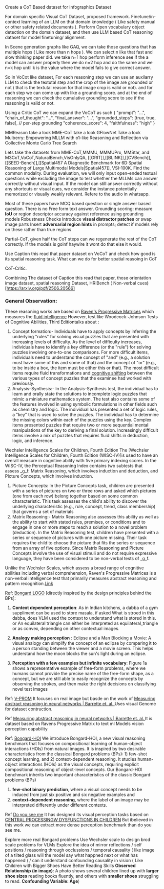 Create a CoT Based dataset for infographics Dataset

For domain specific Visual CoT Dataset, proposed framework.
Finetune/in-context learning of an LLM on that domain knowledge ( Like safety manual or other safety related documents ). Perform Open vocabulary object detection on the domain dataset, and then use LLM based CoT reasoning dataset for model finetuning/ alignment.

In Scene generation graphs like GAQ, we can take those questions that has multiple hops ( Like more than n hops ). We can select n like that fast and slow thinking paper did. we take n=1 hop perform inference see if the a model can answer properly then we do n=2 hop and do the same and we n=k hop until k is the value where the model fails to give correct answer.

So in VoCot like dataset, For each reasoning step we can use an auxilarry LLM to check the textutal step and the crop of the image are grounded or not ( that is the textutal reason for that image crop is valid or not).  and for each step we can come up with like a grounding score. and at the end of reasoning we can check the cumulative grounding score to see if the reasoning is valid or not. 

Using a Critic CoT we can expand the VoCoT as such
{ "prompt": "...", "chain_of_thought": "...", "final_answer": "...", "grounded_steps": [true, true, false], // per-step grounding "coherence_score": 4, "faithfulness": "high" }


MMReason take a look
MME-CoT take a look
GFlowNet Take a look
Mulberry: Empowering MLLM with o1-like Reasoning and Reflection via Collective Monte Carlo Tree Search

Lets take the datasets from MME-CoT,MMMU, MMMUPro, MMStar, and M3CoT,VoCoT,NaturalBench,VisOnlyQA, [[GRIT]],[[BLINK]],[[CVBench]],[[SEED-Bench]],[[Spatial457 A Diagnostic Benchmark for 6D Spatial Reasoning of Large Multimodal Models|Spatial457]], VSI-100K. Find the common modality. During evaluation, we will only input open-ended textual questions while excluding the image to test whether the MLLMs can answer correctly without visual input. If the model can still answer correctly without any shortcuts or visual cues, we consider the instance potentially memorized or visually weakly relevant. Refere to the audio in whatsapp.

Most of these papers have MCQ based question or single answer based question. There is no Free form text answer.
 Grounding scoring: measure **IoU** or region descriptor accuracy against reference using grounding models
 Robustness Checks
 Introduce **visual distractor patches** or swap image parts
 Insert **adversarial region hints** in prompts; detect if models rely on these rather than true regions



Partial-CoT, given half the CoT steps can we regenerate the rest of the CoT correctly. If the models is goinf haywire it wont do that else it would.

Use Caption this read that paper dataset on VoCoT and check how good is its spatial reasoning task. What can we do for better spatial reasoing in CoT



CoT-Critic.


Combining The dataset of Caption this read that paper, those orientation image dataset, spatial reasoning Dataset, HRIBench ( Non-verbal cues)[https://arxiv.org/pdf/2506.20566]


### General Observation: 

These reasoning works are based on [Raven's Progressive Matrices](https://en.wikipedia.org/wiki/Raven%27s_Progressive_Matrices) which measures the [fluid intelligence](https://en.wikipedia.org/wiki/Fluid_and_crystallized_intelligence) However, test like Woodcock–Johnson Tests of Cognitive Abilities, Third Editiontalks about : 
1) Concept formation:- Individuals have to apply concepts by inferring the underlying "rules" for solving visual puzzles that are presented with increasing levels of difficulty. As the level of difficulty increases, individuals have to identify a key difference (or the "rule") for solving puzzles involving one-to-one comparisons. For more difficult items, individuals need to understand the concept of "and" (e.g., a solution must have some of this and some of that) and the concept of "or" (e.g., to be inside a box, the item must be either this or that). The most difficult items require fluid transformations and [cognitive shifting](https://en.wikipedia.org/wiki/Cognitive_shifting "Cognitive shifting") between the various types of concept puzzles that the examinee had worked with previously.
2) Analysis–Synthesis:- In the Analysis–Synthesis test, the individual has to learn and orally state the solutions to incomplete logic puzzles that mimic a miniature mathematics system. The test also contains some of the features involved in using symbolic formulations in other fields such as chemistry and logic. The individual has presented a set of logic rules, a "key" that is used to solve the puzzles. The individual has to determine the missing colors within each of the puzzles using the key. Complex items presented puzzles that require two or more sequential mental manipulations of the key to deriving a final solution. Increasingly difficult items involve a mix of puzzles that requires fluid shifts in deduction, logic, and inference.

 Wechsler Intelligence Scales for Children, Fourth Edition
The [Wechsler Intelligence Scales for Children, Fourth Edition (WISC-IV)]is used to have an overall measure in cognitive ability with five primary indexing scores. In the WISC-IV, the Perceptual Reasoning Index contains two subtests that assess _g_f: Matrix Reasoning, which involves induction and deduction, and Picture Concepts, which involves induction.
1) Picture Concepts: In the Picture Concepts task, children are presented with a series of pictures on two or three rows and asked which pictures (one from each row) belong together based on some common characteristic. This task assesses the child's ability to discover the underlying characteristic (e.g., rule, concept, trend, class membership) that governs a set of materials
2) Matrix Reasoning:- Matrix Reasoning also assesses this ability as well as the ability to start with stated rules, premises, or conditions and to engage in one or more steps to reach a solution to a novel problem (deduction). In the Matrix Reasoning test, children have presented with a series or sequence of pictures with one picture missing. Their task requires the child to choose the picture that fits the series or sequence from an array of five options. Since Matrix Reasoning and Picture Concepts involve the use of visual stimuli and do not require expressive language, they have been considered to be non-verbal tests of _g_f.


Unlike the Wechsler Scales, which assess a broad range of cognitive abilities including verbal comprehension, Raven's Progressive Matrices is a non-verbal intelligence test that primarily measures abstract reasoning and pattern recognition.[Link](https://www.psychologistmanjuantil.com/2024/12/types-of-intelligence-tests-wais-wisc.html)


Ref: [Bongard LOGO](https://dl.acm.org/doi/pdf/10.5555/3495724.3497106)   [directly inspired by the design principles behind the BPs]:
1) **Context dependent perception**: As in Indian kitchens, a dabba of a gym suppliment can be used to store masala, if asked What is stroed in this dabba, does VLM used the context to understand what is stored in this. or An equilateral triangle can either be interpreted as equilateral_triangle or as convex, depending on other contextual images.

2) **Analogy making perception** : Eclipse and a Man Blocking a Movie: A visual analogy can simplify the concept of an eclipse by comparing it to a person standing between the viewer and a movie screen. This helps understand how the moon blocks the sun's light during an eclipse.

3) **Perception with a few examples but infinite vocabulary**: Figure 1a shows a representative example of free-form problems, where we humans cannot provide the precise name of the free-form shape, as a concept, but we are still able to easily recognize the concepts by observing the strokes, and then make the right decisions on classifying novel test images


Ref: [V-PROM](file:///C:/Users/HP/Downloads/6885-Article%20Text-10114-1-10-20200525.pdf)
It focuses on real image but basde on the work of [Measuring abstract reasoning in neural networks | Barrette et. al. ](https://proceedings.mlr.press/v80/barrett18a/barrett18a.pdf) Uses visual Genome for dataset contruction.

Ref [Measuring abstract reasoning in neural networks | Barrette et. al. ](https://proceedings.mlr.press/v80/barrett18a/barrett18a.pdf)
It is dataset based on Ravens Progressive Matrix to text ml Models vision perception capability

Ref: [Bongard-HOI](https://openaccess.thecvf.com/content/CVPR2022/papers/Jiang_Bongard-HOI_Benchmarking_Few-Shot_Visual_Reasoning_for_Human-Object_Interactions_CVPR_2022_paper.pdf)
We introduce Bongard-HOI, a new visual reasoning benchmark that focuses on compositional learning of human-object interactions (HOIs) from natural images. It is inspired by two desirable characteristics from the classical Bongard problems (BPs): 1) few-shot concept learning, and 2) context-dependent reasoning. It studies human-object interactions (HOIs) as the visual concepts, requiring explicit compositional reasoning of object-level concepts. Our Bongard-HOI benchmark inherits two important characteristics of the classic Bongard problems (BPs)
1) **few-shot binary prediction**, where a visual concept needs to be induced from just six positive and six negative examples and 
2) **context-dependent reasoning**, where the label of an image may be interpreted differently under different contexts.

Ref [Do you see me](https://arxiv.org/pdf/2506.02022)
It has designed its visual perception tasks based on [CENTRAL PROCESSINGW DYSFUNCTIONS IN CHILDREN](https://files.eric.ed.gov/fulltext/ED040546.pdf) But ibelieved in this work we can extract more dense perception benchmark than do you see me.

Explore more real Bongard problems 
Use Wechsler scale to design brod scale problems for VLMs
Explore the idea of mirror reflections / self positions / reasoning through occlussions / temporal causality ( like image of a tilted glass will the model say what happned next or what has happened ) / can it understand confounding causality in vision ( Like Children with Bigger Shoes Have Better Reading Skills  **Observed Relationship (in image)**: A photo shows several children lined up with **larger shoe sizes** reading books fluently, and others with **smaller shoes** struggling to read. **Confounding Variable**: **Age**)